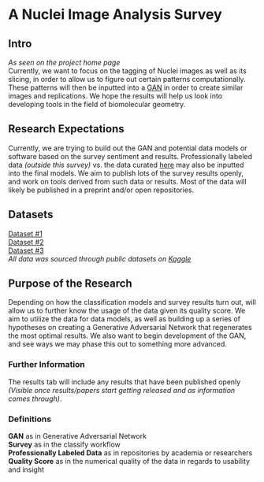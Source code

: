 # A Nuclei Image Analysis Survey

## Intro ##
*As seen on the project home page*  
Currently, we want to focus on the tagging of Nuclei images as well as its slicing, in order to allow us to figure out certain patterns computationally. These patterns will then be inputted into a [GAN](https://en.wikipedia.org/wiki/Generative_adversarial_network) in order to create similar images and replications. We hope the results will help us look into developing tools in the field of biomolecular geometry.

## Research Expectations ##
Currently, we are  trying to build out the GAN and potential data models or software based on the survey sentiment and results. Professionally labeled data *(outside this survey)* vs. the data curated [here](https://www.zooniverse.org/projects/gamer456148/classify-nuclei-an-image-analysis-survey/classify) may also be inputted into the final models. We aim to publish lots of the survey results openly, and work on tools derived from such data or results. Most of the data will likely be published in a preprint and/or open repositories.

## Datasets ##
[Dataset #1](https://www.kaggle.com/sandhaya4u/histology-image-dataset?select=stage2_test_final)  
[Dataset #2](https://www.kaggle.com/gnovis/nucleus)  
[Dataset #3](https://www.kaggle.com/rangan2510/breast-cancer-histology-images-bach)  
*All data was sourced through public datasets on [Kaggle](https://www.kaggle.com)*

## Purpose of the Research ##
Depending on how the classification models and survey results turn out, will allow us to further know the usage of the data given its quality score. We aim to utilize the data for data models, as well as building up a series of hypotheses on creating a Generative Adversarial Network that regenerates the most optimal results. We also want to begin development of the GAN, and see ways we may phase this out to something more advanced.

### Further Information ###
The results tab will include any results that have been published openly *(Visible once results/papers start getting released and as information comes through)*.

### Definitions ##
**GAN** as in Generative Adversarial Network  
**Survey** as in the classify workflow  
**Professionally Labeled Data** as in repositories by academia or researchers  
**Quality Score** as in the numerical quality of the data in regards to usability and insight  
